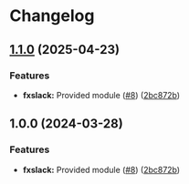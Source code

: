 # Changelog

## [1.1.0](https://github.com/adaosantos/yokai-contrib/compare/fxslack-v1.0.0...fxslack/v1.1.0) (2025-04-23)


### Features

* **fxslack:** Provided module ([#8](https://github.com/adaosantos/yokai-contrib/issues/8)) ([2bc872b](https://github.com/adaosantos/yokai-contrib/commit/2bc872bcf0965333aee104ebe040cec9a4e8ad5c))

## 1.0.0 (2024-03-28)


### Features

* **fxslack:** Provided module ([#8](https://github.com/ankorstore/yokai-contrib/issues/8)) ([2bc872b](https://github.com/ankorstore/yokai-contrib/commit/2bc872bcf0965333aee104ebe040cec9a4e8ad5c))
